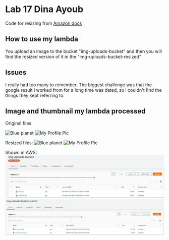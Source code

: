 # Lab 17 Dina Ayoub

Code for resizing from [Amazon docs](https://docs.aws.amazon.com/lambda/latest/dg/with-s3-example.html)

## How to use my lambda

You upload an image to the bucket "img-uploads-bucket" and then you will find the resized version of it in the "img-uploads-bucket-resized"

## Issues

I really had too many to remember. The biggest challenge was that the google result i worked from for a long time was dated, so i couldn't find the things they kept referring to.

## Image and thumbnail my lambda processed

Original files:

![Blue planet](https://img-uploads-bucket.s3-us-west-2.amazonaws.com/blue.jpg)
![My Profile Pic](https://img-uploads-bucket.s3-us-west-2.amazonaws.com/profile+pic.jpg)

Resized files:
![Blue planet](https://img-uploads-bucket-resized.s3-us-west-2.amazonaws.com/resized-blue.jpg)
![My Profile Pic](https://img-uploads-bucket-resized.s3-us-west-2.amazonaws.com/resized-profile+pic.jpg)

Shown in AWS:
![1](assets/1.png)
![2](assets/2.png)
